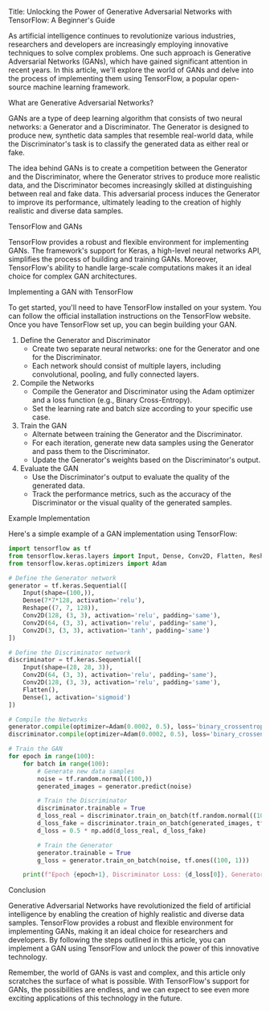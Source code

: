Title: Unlocking the Power of Generative Adversarial Networks with TensorFlow: A Beginner's Guide

As artificial intelligence continues to revolutionize various industries, researchers and developers are increasingly employing innovative techniques to solve complex problems. One such approach is Generative Adversarial Networks (GANs), which have gained significant attention in recent years. In this article, we'll explore the world of GANs and delve into the process of implementing them using TensorFlow, a popular open-source machine learning framework.

What are Generative Adversarial Networks?

GANs are a type of deep learning algorithm that consists of two neural networks: a Generator and a Discriminator. The Generator is designed to produce new, synthetic data samples that resemble real-world data, while the Discriminator's task is to classify the generated data as either real or fake.

The idea behind GANs is to create a competition between the Generator and the Discriminator, where the Generator strives to produce more realistic data, and the Discriminator becomes increasingly skilled at distinguishing between real and fake data. This adversarial process induces the Generator to improve its performance, ultimately leading to the creation of highly realistic and diverse data samples.

TensorFlow and GANs

TensorFlow provides a robust and flexible environment for implementing GANs. The framework's support for Keras, a high-level neural networks API, simplifies the process of building and training GANs. Moreover, TensorFlow's ability to handle large-scale computations makes it an ideal choice for complex GAN architectures.

Implementing a GAN with TensorFlow

To get started, you'll need to have TensorFlow installed on your system. You can follow the official installation instructions on the TensorFlow website. Once you have TensorFlow set up, you can begin building your GAN.

1. Define the Generator and Discriminator
	* Create two separate neural networks: one for the Generator and one for the Discriminator.
	* Each network should consist of multiple layers, including convolutional, pooling, and fully connected layers.
2. Compile the Networks
	* Compile the Generator and Discriminator using the Adam optimizer and a loss function (e.g., Binary Cross-Entropy).
	* Set the learning rate and batch size according to your specific use case.
3. Train the GAN
	* Alternate between training the Generator and the Discriminator.
	* For each iteration, generate new data samples using the Generator and pass them to the Discriminator.
	* Update the Generator's weights based on the Discriminator's output.
4. Evaluate the GAN
	* Use the Discriminator's output to evaluate the quality of the generated data.
	* Track the performance metrics, such as the accuracy of the Discriminator or the visual quality of the generated samples.

Example Implementation

Here's a simple example of a GAN implementation using TensorFlow:
```python
import tensorflow as tf
from tensorflow.keras.layers import Input, Dense, Conv2D, Flatten, Reshape
from tensorflow.keras.optimizers import Adam

# Define the Generator network
generator = tf.keras.Sequential([
    Input(shape=(100,)),
    Dense(7*7*128, activation='relu'),
    Reshape((7, 7, 128)),
    Conv2D(128, (3, 3), activation='relu', padding='same'),
    Conv2D(64, (3, 3), activation='relu', padding='same'),
    Conv2D(3, (3, 3), activation='tanh', padding='same')
])

# Define the Discriminator network
discriminator = tf.keras.Sequential([
    Input(shape=(28, 28, 3)),
    Conv2D(64, (3, 3), activation='relu', padding='same'),
    Conv2D(128, (3, 3), activation='relu', padding='same'),
    Flatten(),
    Dense(1, activation='sigmoid')
])

# Compile the Networks
generator.compile(optimizer=Adam(0.0002, 0.5), loss='binary_crossentropy')
discriminator.compile(optimizer=Adam(0.0002, 0.5), loss='binary_crossentropy')

# Train the GAN
for epoch in range(100):
    for batch in range(100):
        # Generate new data samples
        noise = tf.random.normal((100,))
        generated_images = generator.predict(noise)

        # Train the Discriminator
        discriminator.trainable = True
        d_loss_real = discriminator.train_on_batch(tf.random.normal((100, 28, 28, 3)), tf.zeros((100, 1)))
        d_loss_fake = discriminator.train_on_batch(generated_images, tf.ones((100, 1)))
        d_loss = 0.5 * np.add(d_loss_real, d_loss_fake)

        # Train the Generator
        generator.trainable = True
        g_loss = generator.train_on_batch(noise, tf.ones((100, 1)))

    print(f"Epoch {epoch+1}, Discriminator Loss: {d_loss[0]}, Generator Loss: {g_loss[0]}")
```
Conclusion

Generative Adversarial Networks have revolutionized the field of artificial intelligence by enabling the creation of highly realistic and diverse data samples. TensorFlow provides a robust and flexible environment for implementing GANs, making it an ideal choice for researchers and developers. By following the steps outlined in this article, you can implement a GAN using TensorFlow and unlock the power of this innovative technology.

Remember, the world of GANs is vast and complex, and this article only scratches the surface of what is possible. With TensorFlow's support for GANs, the possibilities are endless, and we can expect to see even more exciting applications of this technology in the future.